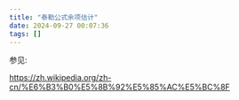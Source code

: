 ```yaml
---
title: "泰勒公式余项估计"
date: 2024-09-27 00:07:36
tags: []
---
```

参见:

https://zh.wikipedia.org/zh-cn/%E6%B3%B0%E5%8B%92%E5%85%AC%E5%BC%8F
